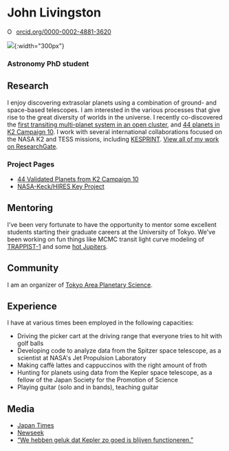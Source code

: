 # John Livingston
<div itemscope itemtype="https://schema.org/Person"><a itemprop="sameAs" content="https://orcid.org/0000-0002-4881-3620" href="https://orcid.org/0000-0002-4881-3620" target="orcid.widget" rel="noopener noreferrer" style="vertical-align:top;"><img src="https://orcid.org/sites/default/files/images/orcid_16x16.png" style="width:1em;margin-right:.5em;" alt="ORCID iD icon">orcid.org/0000-0002-4881-3620</a></div>

![](http://logonoid.com/images/university-of-tokyo-logo.png){:width="300px"} 
### Astronomy PhD student

## Research

I enjoy discovering extrasolar planets using a combination of ground- and space-based telescopes. I am interested in the various processes that give rise to the great diversity of worlds in the universe. I recently co-discovered the [first transiting multi-planet system in an open cluster](http://iopscience.iop.org/article/10.3847/1538-3881/aaa841/meta), and [44 planets in K2 Campaign 10](http://iopscience.iop.org/article/10.3847/1538-3881/aaccde/meta). I work with several international collaborations focused on the NASA K2 and TESS missions, including [KESPRINT](http://www.iac.es/proyecto/kesprint/). [View all of my work on ResearchGate](https://www.researchgate.net/profile/John_Livingston6).

### Project Pages

- [44 Validated Planets from K2 Campaign 10](http://www.johnlivingston.space/k2c10/)
- [NASA-Keck/HIRES Key Project](http://www.johnlivingston.space/k2-key-project/)

## Mentoring

I've been very fortunate to have the opportunity to mentor some excellent students starting their graduate careers at the University of Tokyo. We've been working on fun things like MCMC transit light curve modeling of [TRAPPIST-1](http://nbviewer.jupyter.org/github/Mayuko-Mori/TRAPPIST-1_transit/blob/master/The%20Light%20Curve%20Analysis%20of%20TRAPPIST-1d%26e%20transits.ipynb) and some [hot Jupiters](https://jpdeleon.github.io/2017-08-05-Parameter_estimation_transit_/).

## Community

I am an organizer of [Tokyo Area Planetary Science](http://tokyoplanets.github.io).

## Experience

I have at various times been employed in the following capacities:

- Driving the picker cart at the driving range that everyone tries to hit with golf balls
- Developing code to analyze data from the Spitzer space telescope, as a scientist at NASA's Jet Propulsion Laboratory
- Making caffè lattes and cappuccinos with the right amount of froth
- Hunting for planets using data from the Kepler space telescope, as a fellow of the Japan Society for the Promotion of Science
- Playing guitar (solo and in bands), teaching guitar

## Media
- [Japan Times](https://www.japantimes.co.jp/news/2018/09/21/national/science-health/university-tokyo-student-goes-extra-trillions-miles-study-exoplanets/)
- [Newseek](https://www.newsweek.com/incredible-discovery-44-exoplanets-after-technical-fault-1062398)
- [“We hebben geluk dat Kepler zo goed is blijven functioneren.”](https://www.scientias.nl/in-een-klap-meer-dan-40-exoplaneten-ontdekt/)

